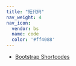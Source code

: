 ```yaml
---
title: "短代码"
nav_weight: 4
nav_icon:
  vendor: bs
  name: code
  color: '#ff4088'
---
```


- [Bootstrap Shortcodes](https://hugomods.com/en/docs/bootstrap)
